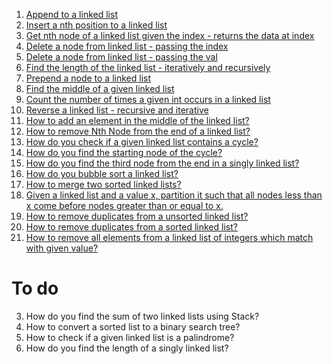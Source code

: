 1. [Append to a linked list](https://github.com/RakshithNM/linkedlistgo/blob/main/insertLinkedList.go)
2. [Insert a nth position to a linked list](https://github.com/RakshithNM/linkedlistgo/blob/main/insertAtNthPositionLinkedList.go)
3. [Get nth node of a linked list given the index - returns the data at index](https://github.com/RakshithNM/linkedlistgo/blob/main/getNthNodeLinkedList.go)
4. [Delete a node from linked list - passing the index](https://github.com/RakshithNM/linkedlistgo/blob/main/deleteWithIndexLinkedList.go)
5. [Delete a node from linked list - passing the val](https://github.com/RakshithNM/linkedlistgo/blob/main/deleteWithValueLinkedList.go)
6. [Find the length of the linked list - iteratively and recursively](https://github.com/RakshithNM/linkedlistgo/blob/main/lengthLinkedList.go)
7. [Prepend a node to a linked list](https://github.com/RakshithNM/linkedlistgo/blob/main/prependLinkedList.go)
8. [Find the middle of a given linked list](https://github.com/RakshithNM/linkedlistgo/blob/main/getMiddleLinkedList.go)
9. [Count the number of times a given int occurs in a linked list](https://github.com/RakshithNM/linkedlistgo/blob/main/countOccurenceLinkedList.go)
10. [Reverse a linked list - recursive and iterative](https://github.com/RakshithNM/linkedlistgo/blob/main/reverseLinkedListIandR.go)
11. [How to add an element in the middle of the linked list?](https://github.com/RakshithNM/linkedlistgo/blob/main/addNodeToMiddleLinkedlist.go)
12. [How to remove Nth Node from the end of a linked list?](https://github.com/RakshithNM/linkedlistgo/blob/main/deleteLastNodeLinkedlist.go)
13. [How do you check if a given linked list contains a cycle?](https://github.com/RakshithNM/linkedlistgo/blob/main/checkIfCyclicLinkedlist.go)
14. [How do you find the starting node of the cycle?](https://github.com/RakshithNM/linkedlistgo/blob/main/startingNodeOfaCycleLinkedlist.go)
15. [How do you find the third node from the end in a singly linked list?](https://github.com/RakshithNM/linkedlistgo/blob/main/thirdNodeFromEndLinkedlist.go)
16. [How do you bubble sort a linked list?](https://github.com/RakshithNM/linkedlistgo/blob/main/bubblesortLinkedList.go)
17. [How to merge two sorted linked lists?](https://github.com/RakshithNM/linkedlistgo/blob/main/mergeSortedLinkedList.go)
18. [Given a linked list and a value x, partition it such that all nodes less than x come before nodes greater than or equal to x.](https://github.com/RakshithNM/linkedlistgo/blob/main/arrangementLinkedList.go)
19. [How to remove duplicates from a unsorted linked list?](https://github.com/RakshithNM/linkedlistgo/blob/main/removeDuplicatesUnsortedLinkedList.go)
20. [How to remove duplicates from a sorted linked list?](https://github.com/RakshithNM/linkedlistgo/blob/main/removeDuplicatesSortedLinkedList.go)
21. [How to remove all elements from a linked list of integers which match with given value?](https://github.com/RakshithNM/linkedlistgo/blob/main/removeMatchingLinkedList.go)

# To do
3. How do you find the sum of two linked lists using Stack?
7. How to convert a sorted list to a binary search tree?
11. How to check if a given linked list is a palindrome?
14. How do you find the length of a singly linked list?
